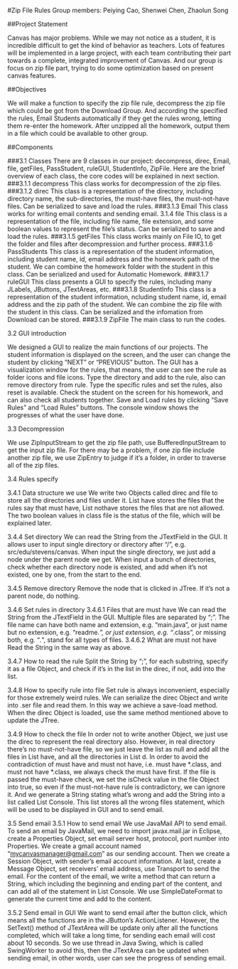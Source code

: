#Zip File Rules
Group members: 
Peiying Cao, Shenwei Chen, Zhaolun Song

##Project Statement

Canvas has major problems.  While we may not notice as a student, it is incredible difficult to get the kind of behavior as teachers.  Lots of features will be implemented in a large project, with each team contributing their part towards a complete, integrated improvement of Canvas. And our group is focus on zip file part, trying to do some optimization based on present canvas features.

##Objectives

We will make a function to specify the zip file rule, decompress the zip file which could be got from the Download Group. And according the specified the rules, Email Students automatically if they get the rules wrong, letting them re-enter the homework. After unzipped all the homework, output them in a file which could be available to other group.

##Components

###3.1 Classes
There are 9 classes in our project: decompress, direc, Email, file, getFiles, PassStudent, ruleGUI, StudentInfo, ZipFile. 
Here are the brief overview of each class, the core codes will be explained in next section.
###3.1.1 decompress
This class works for decompression of the zip files.
###3.1.2 direc
This class is a representation of the directory, including directory name, the sub-directories, the must-have files, the must-not-have files. Can be serialized to save and load the rules.
###3.1.3 Email
This class works for writing email contents and sending email.
3.1.4 file
This class is a representation of the file, including file name, file extension, and some boolean values to represent the file’s status. Can be serialized to save and load the rules.
###3.1.5 getFiles
This class works mainly on File IO, to get the folder and files after decompression and further process.
###3.1.6 PassStudents
This class is a representation of the student information, including student name, id, email address and the homework path of the student. We can combine the homework folder with the student in this class. Can be serialized and used for Automatic Homework.
###3.1.7 ruleGUI
This class presents a GUI to specify the rules, including many JLabels, JButtons, JTextAreas, etc.
###3.1.8 StudentInfo
This class is a representation of the student information, ncluding student name, id, email address and the zip path of the student. We can combine the zip file with the student in this class. Can be serialized and the infomation from Download can be stored.
###3.1.9 ZipFile
The main class to run the codes.

3.2 GUI introduction

We designed a GUI to realize the main functions of our projects.
The student information is displayed on the screen, and the user can change the student by clicking “NEXT” or “PREVIOUS” button.
The GUI has a visualization window for the rules, that means, the user can see the rule as folder icons and file icons.
Type the directory and add to the rule, also can remove directory from rule.
Type the specific rules and set the rules, also reset is available.
Check the student on the screen for his homework, and can also check all students together.
Save and Load rules by clicking “Save Rules” and “Load Rules” buttons.
The console window shows the progresses of what the user have done.

3.3 Decompression

We use ZipInputStream to get the zip file path, use BufferedInputStream to get the input zip file. For there may be a problem, if one zip file include another zip file, we use ZipEntry to judge if it’s a folder, in order to traverse all of the zip files.

3.4 Rules specify

3.4.1 Data structure we use
We write two Objects called direc and file to store all the directories and files under it. List<file> have stores the files that the rules say that must have, List<file> nothave stores the files that are not allowed. The two boolean values in class file is the status of the file, which will be explained later.

3.4.4 Set directory
We can read the String from the JTextField in the GUI. It allows user to input single directory or directory after “/”, e.g. src/edu/stevens/canvas. When input the single directory, we just add a node under the parent node we get. When input a bunch of directories, check whether each directory node is existed, and add when it’s not existed, one by one, from the start to the end.

3.4.5 Remove directory
Remove the node that is clicked in JTree. If it’s not a parent node, do nothing.

3.4.6 Set rules in directory
3.4.6.1 Files that are must have
We can read the String from the JTextField in the GUI. Multiple files are separated by “;”. The file name can have both name and extension, e.g. “main.java”, or just name but no extension, e.g. “readme.*”, or just extension, e.g. “*.class”, or missing both, e.g. “*.*”, stand for all types of files.
3.4.6.2 What are must not have
Read the String in the same way as above.

3.4.7 How to read the rule
Split the String by “;”, for each substring, specify it as a file Object, and check if it’s in the list in the direc, if not, add into the list. 

3.4.8 How to specify rule into file
Set rule is always inconvenient, especially for those extremely weird rules. We can serialize the direc Object and write into .ser file and read them. In this way we achieve a save-load method.
When the direc Object is loaded, use the same method mentioned above to update the JTree. 

3.4.9 How to check the file
In order not to write another Object, we just use the direc to represent the real directory also. However, in real directory there’s no must-not-have file, so we just leave the list as null and add all the files in List<file> have, and all the directories in List<direc> d. 
In order to avoid the contradiction of must have and must not have, i.e. must have *.class, and must not have *.class, we always check the must have first. If the file is passed the must-have check, we set the isCheck value in the file Object into true, so even if the must-not-have rule is contradictory, we can ignore it.
And we generate a String stating what’s wrong and add the String into a list called List<String> Console. This list stores all the wrong files statement, which will be used to be displayed in GUI and to send email.

3.5 Send email
3.5.1 How to send email
We use JavaMail API to send email. To send an email by JavaMail, we need to import javax.mail.jar in Eclipse, create a Properties Object, set email server host, protocol, port number into Properties. 
We create a gmail account named “mycanvasmanager@gmail.com” as our sending account. Then we create a Session Object, with sender’s email account information. At last, create a Message Object, set receivers’ email address, use Transport to send the email.
For the content of the email, we write a method that can return a String, which including the beginning and ending part of the content, and can add all of the statement in List<String> Console.
We use SimpleDateFormat to generate the current time and add to the content.

3.5.2 Send email in GUI
We want to send email after the button click, which means all the functions are in the JButton’s ActionListener. However, the SetText() method of JTextArea will be update only after all the functions completed, which will take a long time, for sending each email will cost about 10 seconds. So we use thread in Java Swing, which is called SwingWorker to avoid this, then the JTextArea can be updated when sending email, in other words, user can see the progress of sending email.
